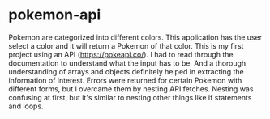 # pokemon-api

Pokemon are categorized into different colors. This application has the user select a color and it will return a Pokemon of that color. This is my first project using an API (https://pokeapi.co/). I had to read through the documentation to understand what the input has to be. And a thorough understanding of arrays and objects definitely helped in extracting the information of interest. Errors were returned for certain Pokemon with different forms, but I overcame them by nesting API fetches. Nesting was confusing at first, but it's similar to nesting other things like if statements and loops. 